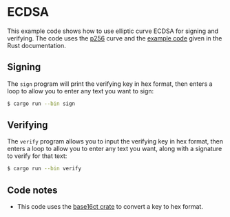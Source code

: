 # ECDSA

This example code shows how to use elliptic curve ECDSA for signing and
verifying. The code uses the [p256](https://docs.rs/p256/latest/p256/) curve and
the [example code](https://docs.rs/p256/latest/p256/ecdsa/index.html) given in
the Rust documentation.

## Signing

The `sign` program will print the verifying key in hex format, then enters a
loop to allow you to enter any text you want to sign:

```bash
$ cargo run --bin sign
```

## Verifying

The `verify` program allows you to input the verifying key in hex format, then
enters a loop to allow you to enter any text you want, along with a signature to
verify for that text:

```bash
$ cargo run --bin verify
```

## Code notes

- This code uses the [base16ct crate](https://docs.rs/base16ct/latest/base16ct/)
  to convert a key to hex format.
